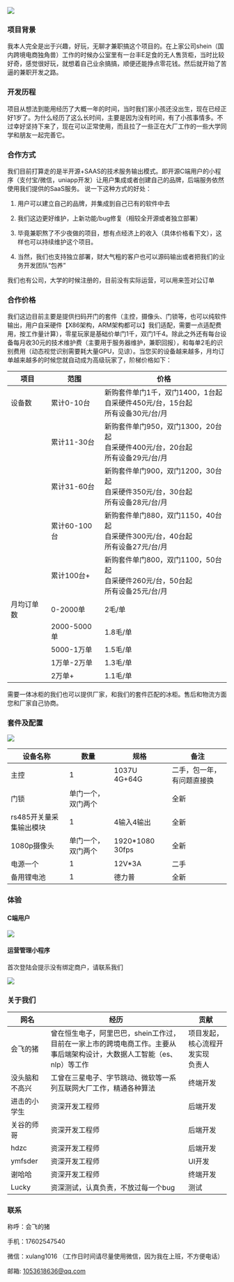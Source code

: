 ![](./doc-resource/logo.jpg)
### 项目背景

我本人完全是出于兴趣，好玩，无聊才兼职搞这个项目的。在上家公司shein（国内跨境电商独角兽）工作的时候办公室里有一台丰E足食的无人售货柜，当时比较好奇，感觉很好玩，就想着自己业余搞搞，顺便还能挣点零花钱。然后就开始了苦逼的兼职开发之路。

### 开发历程
项目从想法到能用经历了大概一年的时间，当时我们家小孩还没出生，现在已经正好1岁了。为什么经历了这么长时间，主要是因为没有时间，有了小孩事情多。不过幸好坚持下来了，现在可以正常使用，而且拉了一些正在大厂工作的一些大学同学和朋友一起完善它。

### 合作方式
我们目前打算走的是半开源+SAAS的技术服务输出模式。即开源C端用户的小程序（支付宝/微信，uniapp开发）让用户集成或者创建自己的品牌，后端服务依然使用我们提供的SaaS服务。
说一下这种方式的好处：

1. 用户可以建立自己的品牌，并集成到自己已有的软件中去

2. 我们这边更好维护，上新功能/bug修复（相较全开源或者独立部署）

3. 毕竟兼职熬了不少夜做的项目，想有点经济上的收入（具体价格看下文），这样也可以持续维护这个项目。

4. 当然，我们也支持独立部署，财大气粗的客户也可以源码输出或者把我们的业务开发团队“包养”

  我们也有公司，大学的时候注册的，目前没有实际运营，可以用来签对公订单

### 合作价格

我们这边目前主要是提供扫码开门的套件（主控，摄像头、门锁等，也可以纯软件输出，用户自采硬件【X86架构，ARM架构都可以】我们适配，需要一点适配费用，按工作量计算），零星玩家是基础价单门1千，双门1千4。除此之外还有每台设备每月收30元的技术维护费（主要用于服务器维护，兼职回报），和每单2毛的识别费用（动态视觉识别需要耗大量GPU，见谅）。当您买的设备越来越多，月均订单越来越多的时候您就自动成为高级玩家了，阶梯价格如下：

| 项目       | 范围         | 价格                                                         |
| ---------- | ------------ | ------------------------------------------------------------ |
| 设备数     | 累计0-10台   | 新购套件单门1千，双门1400，1台起<br>自采硬件450元/台，15台起<br>所有设备30元/台/月 |
|            | 累计11-30台  | 新购套件单门950，双门1300，20台起<br>自采硬件400元/台，20台起<br/>所有设备29元/台/月<br/> |
|            | 累计31-60台  | 新购套件单门900，双门1200，30台起<br/>自采硬件350元/台，30台起<br/>所有设备28元/台/月<br/> |
|            | 累计60-100台 | 新购套件单门880，双门1150，40台起<br/>自采硬件300元/台，40台起<br/>所有设备27元/台/月<br/> |
|            | 累计100台+   | 新购套件单门800，双门1100，50台起<br>自采硬件260元/台，50台起<br/>所有设备25元/台/月 |
| 月均订单数 | 0-2000单     | 2毛/单                                                       |
|            | 2000-5000单  | 1.8毛/单                                                     |
|            | 5000-1万单   | 1.5毛/单                                                     |
|            | 1万单-2万单  | 1.3毛/单                                                     |
|            | 2万单+       | 1.1毛/单                                                     |

需要一体冰柜的我们也可以提供厂家，和我们的套件匹配的冰柜。售后和物流方面您和厂家自己协商。

### 套件及配置

![](./doc-resource/device.jpg)

| 设备名称                | 数量               | 规格            | 备注                       |
| ----------------------- | ------------------ | --------------- | -------------------------- |
| 主控                    | 1                  | 1037U 4G+64G    | 二手，包一年，有问题直接换 |
| 门锁                    | 单门一个，双门两个 |                 | 全新                       |
| rs485开关量采集输出模块 | 1                  | 4输入4输出      | 全新                       |
| 1080p摄像头             | 单门一个，双门两个 | 1920*1080 30fps | 全新                       |
| 电源一个                | 1                  | 12V*3A          | 二手                       |
| 备用锂电池              | 1                  | 德力普          | 全新                       |

### 体验

#### C端用户

![](./doc-resource/customer_qrcode.jpg)

#### 运营管理小程序

首次登陆会提示没有绑定商户，请联系我们

![](./doc-resource/merchant_qrcode.jpg)



### 关于我们

| 网名           | 经历 | 贡献                                     |
| -------------- | -------- | ---------------------------------------- |
| 会飞的猪       | 曾在恒生电子，阿里巴巴，shein工作过，目前在一家上市的跨境电商工作。主要从事后端架构设计，大数据人工智能（es、nlp）等工作 | 项目发起，核心流程开发实现<br>负责人 |
| 没头脑和不高兴 | 工曾在三星电子、字节跳动、微软等一系列互联网大厂工作，精通各种算法 | 终端开发                                 |
| 进击的小学生   | 资深开发工程师 | 后端开发                                 |
| 关谷的师哥     | 资深开发工程师 | 后端开发                                 |
| hdzc           | 资深开发工程师 | 后端开发                                 |
| ymfsder        | 资深开发工程师 | UI开发                                   |
| 谢哈哈         | 资深开发工程师 | 终端开发                                 |
| Lucky          | 资深测试，认真负责，不放过每一个bug | 测试                                     |

### 联系
称呼：会飞的猪

手机：17602547540

微信：xulang1016 （工作日时间请尽量使用微信，因为我在上班，不方便电话）

邮箱: 1053618636@qq.com